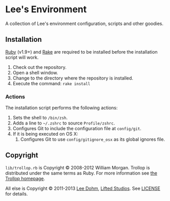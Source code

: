 
# Lee's Environment

A collection of Lee's environment configuration, scripts and other goodies.

## Installation

[Ruby][ruby] (v1.9+) and [Rake][rake] are required to be installed before the installation script will work.

1. Check out the repository.
1. Open a shell window.
1. Change to the directory where the repository is installed.
1. Execute the command: `rake install`

### Actions

The installation script performs the following actions:

1. Sets the shell to `/bin/zsh`.
1. Adds a line to `~/.zshrc` to source `Profile/zshrc`.
1. Configures Git to include the configuration file at `config/git`.
1. If it is being executed on OS X:
    1. Configures Git to use `config/gitignore_osx` as its global ignores file.

## Copyright

`lib/trollop.rb` is Copyright &copy; 2008-2012 William Morgan. Trollop is distributed under the same terms as Ruby. For more information see [the Trollop homepage][trollop].

All else is Copyright &copy; 2011-2013 [Lee Dohm][lee], [Lifted Studios][lifted].  See [LICENSE](LICENSE.md) for details.

[lee]: https://github.com/lee-dohm
[lifted]: https://github.com/lifted-studios
[rake]: http://www.rubygems.org/gems/rake
[ruby]: http://www.ruby-lang.org
[trollop]: http://trollop.rubyforge.org/
